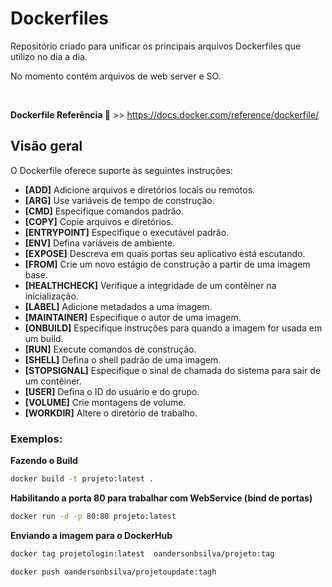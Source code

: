 <h1> Dockerfiles</h1>

 <p>Repositório criado para unificar os principais arquivos Dockerfiles que utilizo no dia a dia. </p>
 <p> No momento contém arquivos de web server e SO.</p>
 <br>

<strong> Dockerfile Referência </strong>
📝 >> https://docs.docker.com/reference/dockerfile/

<h2> Visão geral </h2> 

<p> O Dockerfile oferece suporte às seguintes instruções: </p>

<ul>
  <li><strong>[ADD]</strong> Adicione arquivos e diretórios locais ou remotos. </li>
  <li><strong>[ARG]</strong> Use variáveis ​​de tempo de construção.</li>
  <li><strong>[CMD]</strong> Especifique comandos padrão.</li>
  <li><strong>[COPY]</strong> Copie arquivos e diretórios.</li>
  <li><strong>[ENTRYPOINT]</strong> Especifique o executável padrão.</li>
  <li><strong>[ENV]</strong> Defina variáveis ​​de ambiente.</li>
  <li><strong>[EXPOSE]</strong> Descreva em quais portas seu aplicativo está escutando.</li>
  <li><strong>[FROM]</strong> Crie um novo estágio de construção a partir de uma imagem base.</li>
  <li><strong>[HEALTHCHECK]</strong> Verifique a integridade de um contêiner na inicialização.</li>
  <li><strong>[LABEL]</strong> Adicione metadados a uma imagem.</li>
  <li><strong>[MAINTAINER]</strong> Especifique o autor de uma imagem.</li>
  <li><strong>[ONBUILD]</strong> Especifique instruções para quando a imagem for usada em um build.</li>
  <li><strong>[RUN]</strong> Execute comandos de construção.</li>
  <li><strong>[SHELL]</strong> Defina o shell padrão de uma imagem.</li>
  <li><strong>[STOPSIGNAL]</strong> Especifique o sinal de chamada do sistema para sair de um contêiner.</li>
  <li><strong>[USER]</strong> Defina o ID do usuário e do grupo.</li>
  <li><strong>[VOLUME]</strong> Crie montagens de volume.</li>
  <li><strong>[WORKDIR]</strong> Altere o diretório de trabalho.</li>
</ul>

<h3>Exemplos: </h3>
<strong>Fazendo o Build </strong>

```bash
docker build -t projeto:latest . 
```
<strong>Habilitando a porta 80 para trabalhar com WebService (bind de portas) </strong>
```bash
docker run -d -p 80:80 projeto:latest
```
<strong>Enviando a imagem para o DockerHub </strong>
```bash
docker tag projetologin:latest  oandersonbsilva/projeto:tag
```
```bash
docker push oandersonbsilva/projetoupdate:tagh
```
